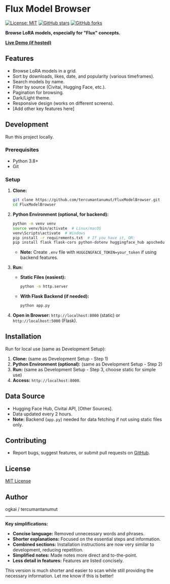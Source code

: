 # Flux Model Browser

[![License: MIT](https://img.shields.io/badge/License-MIT-yellow.svg)](https://opensource.org/licenses/MIT)
[![GitHub stars](https://img.shields.io/github/stars/tercumantanumut/FluxModelBrowser?style=social)](https://github.com/tercumantanumut/FluxModelBrowser)
[![GitHub forks](https://img.shields.io/github/forks/tercumantanumut/FluxModelBrowser?style=social)](https://github.com/tercumantanumut/FluxModelBrowser)

**Browse LoRA models, especially for "Flux" concepts.**

[**Live Demo (if hosted)**](link-to-live-demo)

## Features

*   Browse LoRA models in a grid.
*   Sort by downloads, likes, date, and popularity (various timeframes).
*   Search models by name.
*   Filter by source (Civitai, Hugging Face, etc.).
*   Pagination for browsing.
*   Dark/Light theme.
*   Responsive design (works on different screens).
*   [Add other key features here]

## Development

Run this project locally.

### Prerequisites

*   Python 3.8+
*   Git

### Setup

1.  **Clone:**
    ```bash
    git clone https://github.com/tercumantanumut/FluxModelBrowser.git
    cd FluxModelBrowser
    ```
2.  **Python Environment (optional, for backend):**
    ```bash
    python -m venv venv
    source venv/bin/activate  # Linux/macOS
    venv\Scripts\activate  # Windows
    pip install -r requirements.txt  # If you have it, OR:
    pip install flask flask-cors python-dotenv huggingface_hub apscheduler requests
    ```
    *   **Note:** Create `.env` file with `HUGGINGFACE_TOKEN=your_token` if using backend features.

3.  **Run:**
    *   **Static Files (easiest):**
        ```bash
        python -m http.server
        ```
    *   **With Flask Backend (if needed):**
        ```bash
        python app.py
        ```

4.  **Open in Browser:** `http://localhost:8000` (static) or `http://localhost:5000` (Flask).

## Installation

Run for local use (same as Development Setup):

1.  **Clone:** (same as Development Setup - Step 1)
2.  **Python Environment (optional):** (same as Development Setup - Step 2)
3.  **Run:** (same as Development Setup - Step 3, choose static for simple use)
4.  **Access:** `http://localhost:8000`.

## Data Source

*   Hugging Face Hub, Civitai API, [Other Sources].
*   Data updated every 2 hours.
*   **Note:** Backend (`app.py`) needed for data fetching if not using static files only.

## Contributing

*   Report bugs, suggest features, or submit pull requests on [GitHub](https://github.com/tercumantanumut/FluxModelBrowser/issues).

## License

[MIT License](LICENSE)

## Author

ogkai / tercumantanumut

---

**Key simplifications:**

*   **Concise language:**  Removed unnecessary words and phrases.
*   **Shorter explanations:** Focused on the essential steps and information.
*   **Combined sections:**  Installation instructions are now very similar to development, reducing repetition.
*   **Simplified notes:**  Made notes more direct and to-the-point.
*   **Less detail in features:**  Features are listed concisely.

This version is much shorter and easier to scan while still providing the necessary information. Let me know if this is better!